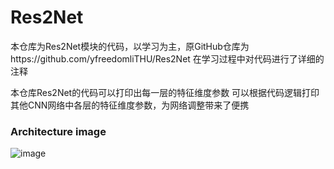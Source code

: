 # Res2Net
本仓库为Res2Net模块的代码，以学习为主，原GitHub仓库为https://github.com/yfreedomliTHU/Res2Net
在学习过程中对代码进行了详细的注释

本仓库Res2Net的代码可以打印出每一层的特征维度参数
可以根据代码逻辑打印其他CNN网络中各层的特征维度参数，为网络调整带来了便携
### Architecture image
![image](https://github.com/ElegantAlan/Res2Net/blob/main/Architecture%20image/res2net.PNG?raw=true)
